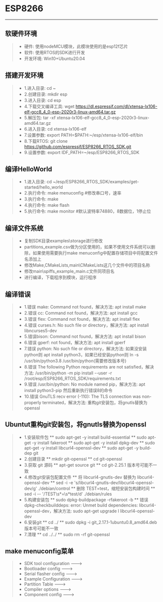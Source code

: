 # ESP8266

------

## 软硬件环境
> * 硬件: 使用nodeMCU模块，此模块使用的是esp12f芯片
> * 软件: 使用RTOS的SDK进行开发
> * 开发环境: Win10+Ubuntu20.04

## 搭建开发环境
> * 1.进入目录: cd ~
> * 2.创建目录: mkdir esp
> * 3.进入目录: cd esp
> * 4.下载交叉编译工具: wget https://dl.espressif.com/dl/xtensa-lx106-elf-gcc8_4_0-esp-2020r3-linux-amd64.tar.gz
> * 5.解压包: tar -xf xtensa-lx106-elf-gcc8_4_0-esp-2020r3-linux-amd64.tar.gz
> * 6.进入目录: cd xtensa-lx106-elf
> * 7.设置参数: export PATH=$PATH:~/esp/xtensa-lx106-elf/bin
> * 8.下载RTOS: git clone https://github.com/espressif/ESP8266_RTOS_SDK.git
> * 9.设置参数: export IDF_PATH=~/esp/ESP8266_RTOS_SDK

## 编译HelloWorld
> * 1.进入目录: cd ~/esp/ESP8266_RTOS_SDK/examples/get-started/hello_world
> * 2.执行命令: make menuconfig #修改串口号，速率
> * 3.执行命令: make
> * 4.执行命令: make flash
> * 5.执行命令: make monitor    #默认波特率74880，8数据位，1停止位

## 编译文件系统
> * 复制SDK目录examples\storage进行修改
> * partitions_example.csv做为分区使用的，如果不使用文件系统可以删除，如果使用需要执行make menuconfig中配置存储项目中将配置文件名添加上
> * 修改Make,CMakeLists,main\CMakeLists这几个文件中的项目名称
> * 修改main\spiffs_example_main.c文件同项目名
> * 进行编译，下载程序到模块，运行程序

## 编译错误
> * 1.错误 make: Command not found，解决方法: apt install make
> * 2.错误 cc: Command not found，解决方法: apt install gcc
> * 3.错误 flex: Command not found，解决方法: apt install flex
> * 4.错误 curses.h: No such file or directory，解决方法: apt install libncurses5-dev
> * 5.错误bison: Command not found，解决方法: apt install bison
> * 6.错误 gperf: not found，解决方法: apt install gperf
> * 7.错误 python: No such file or directory，解决方法: 如果没安装python则 apt install python3，如果已经安装python则 ln -s /usr/bin/python3.8 /usr/bin/python(需要修改版本号)
> * 8.错误 The following Python requirements are not satisfied，解决方法: /usr/bin/python -m pip install --user -r /root/esp/ESP8266_RTOS_SDK/requirements.txt
> * 9.错误 /usr/bin/python: No module named pip，解决方法: apt install python3-pip 然后重新执行错误8的命令
> * 10.错误 GnuTLS recv error (-110): The TLS connection was non-properly terminated，解决方法: 重构git安装包，将gnutls替换为openssl

## Ubuntut重构git安装包，将gnutls替换为openssl
> * 1.安装软件包
** sudo apt-get -y install build-essential
** sudo apt-get -y install fakeroot
** sudo apt-get -y install dpkg-dev
** sudo apt-get -y install libcurl4-openssl-dev
** sudo apt-get -y build-dep git
> * 2.创建目录
**  mkdir git-openssl
** cd git-openssl
> * 3.获取 git 源码
** apt-get source git
** cd git-2.25.1 版本号可能不一致
> * 4.修改git安装包配置文件
** 将 libcurl4-gnutls-dev 替换为 libcurl4-openssl-dev
** sed -i -e 's/libcurl4-gnutls-dev/libcurl4-openssl-dev/g' ./debian/control
** 删除 TEST=test，缩短安装包构建时间
** sed -i -- '/TEST\s*=\s*test/d' ./debian/rules
> * 5.构建安装包
** sudo dpkg-buildpackage -rfakeroot -b
** 错误 dpkg-checkbuilddeps: error: Unmet build dependencies: libcurl4-openssl-dev，解决方法: sudo apt-get upgrade l libcurl4-openssl-dev
> * 6.安装git
** cd ../
** sudo dpkg -i git_2.17.1-1ubuntu0.8_amd64.deb 版本号可能不一致
> * 7.清理
** cd ../../
** sudo rm -rf git-openssl

## make menuconfig菜单
> * SDK tool configuration  --->
> * Bootloader config  --->
> * Serial flasher config  --->
> * Example Configuration  --->
> * Partition Table  --->
> * Compiler options  --->
> * Component config  --->
